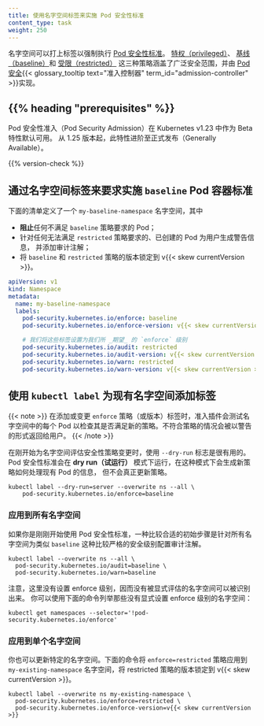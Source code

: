 ```yaml
---
title: 使用名字空间标签来实施 Pod 安全性标准
content_type: task
weight: 250
---
```


名字空间可以打上标签以强制执行 [Pod 安全性标准](/zh-cn/docs/concepts/security/pod-security-standards)。
[特权（privileged）](/zh-cn/docs/concepts/security/pod-security-standards/#privileged)、
[基线（baseline）](/zh-cn/docs/concepts/security/pod-security-standards/#baseline)和
[受限（restricted）](/zh-cn/docs/concepts/security/pod-security-standards/#restricted)
这三种策略涵盖了广泛安全范围，并由
[Pod 安全](/zh-cn/docs/concepts/security/pod-security-admission/){{< glossary_tooltip text="准入控制器" term_id="admission-controller" >}}实现。

## {{% heading "prerequisites" %}}

Pod 安全性准入（Pod Security Admission）在 Kubernetes v1.23 中作为 Beta 特性默认可用。
从 1.25 版本起，此特性进阶至正式发布（Generally Available）。

{{% version-check %}}

## 通过名字空间标签来要求实施 `baseline` Pod 容器标准

下面的清单定义了一个 `my-baseline-namespace` 名字空间，其中

- **阻止**任何不满足 `baseline` 策略要求的 Pod；
- 针对任何无法满足 `restricted` 策略要求的、已创建的 Pod 为用户生成警告信息，
  并添加审计注解；
- 将 `baseline` 和 `restricted` 策略的版本锁定到 v{{< skew currentVersion >}}。

```yaml
apiVersion: v1
kind: Namespace
metadata:
  name: my-baseline-namespace
  labels:
    pod-security.kubernetes.io/enforce: baseline
    pod-security.kubernetes.io/enforce-version: v{{< skew currentVersion >}}

    # 我们将这些标签设置为我们所 _期望_ 的 `enforce` 级别
    pod-security.kubernetes.io/audit: restricted
    pod-security.kubernetes.io/audit-version: v{{< skew currentVersion >}}
    pod-security.kubernetes.io/warn: restricted
    pod-security.kubernetes.io/warn-version: v{{< skew currentVersion >}}
```

## 使用 `kubectl label` 为现有名字空间添加标签

{{< note >}}
在添加或变更 `enforce` 策略（或版本）标签时，准入插件会测试名字空间中的每个
Pod 以检查其是否满足新的策略。不符合策略的情况会被以警告的形式返回给用户。
{{< /note >}}

在刚开始为名字空间评估安全性策略变更时，使用 `--dry-run` 标志是很有用的。
Pod 安全性标准会在 **dry run（试运行）**
模式下运行，在这种模式下会生成新策略如何处理现有 Pod 的信息，
但不会真正更新策略。

```shell
kubectl label --dry-run=server --overwrite ns --all \
    pod-security.kubernetes.io/enforce=baseline
```

### 应用到所有名字空间

如果你是刚刚开始使用 Pod 安全性标准，一种比较合适的初始步骤是针对所有名字空间为类似
`baseline` 这种比较严格的安全级别配置审计注解。

```shell
kubectl label --overwrite ns --all \
  pod-security.kubernetes.io/audit=baseline \
  pod-security.kubernetes.io/warn=baseline
```

注意，这里没有设置 enforce 级别，因而没有被显式评估的名字空间可以被识别出来。
你可以使用下面的命令列举那些没有显式设置 enforce 级别的名字空间：

```shell
kubectl get namespaces --selector='!pod-security.kubernetes.io/enforce'
```

### 应用到单个名字空间

你也可以更新特定的名字空间。下面的命令将 `enforce=restricted` 策略应用到
`my-existing-namespace` 名字空间，将 restricted 策略的版本锁定到 v{{< skew currentVersion >}}。

```shell
kubectl label --overwrite ns my-existing-namespace \
  pod-security.kubernetes.io/enforce=restricted \
  pod-security.kubernetes.io/enforce-version=v{{< skew currentVersion >}}
```

